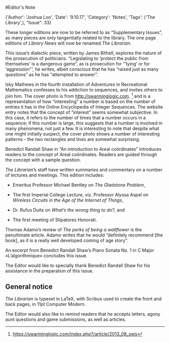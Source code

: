 #Editor's Note

{'Author': 'Joshua Loo', 'Date': '9.10.17', 'Category': 'Notes', 'Tags': ('The Library',), "Issue": 33}

These longer editions are now to be referred to as “Supplementary
Issues”, as many pieces are only tangentially related to the library.
The one page editions of *Library News* will now be renamed *The
Librarian*.

This issue’s dialectic piece, written by James Bithell, explores the
nature of the prosecution of politicians. “Legislating to ‘protect the
public from themselves’ is a dangerous game”, as is prosecution for
“‘lying’ or for ‘aggression<span>’</span>’’, he writes, albeit conscious
that he has “raised just as many questions” as he has “attempted to
answer”.

Isky Mathews in the fourth installation of Adventures in Recreational
Mathematics confesses to his addiction to sequences, and invites others
to join him. The cover photo is from http://swarminglogic.com. [^1] and
is a representation of how “interesting” a number is based on the number
of entries it has in the Online Encyclopedia of Integer Sequences. The
website entry notes that the concept of “interest” seems somewhat
subjective. In this case, it refers to the number of times that a number
occurs in a sequence; if this number is large, this suggests that a
number is involved in many phenomena, not just a few. It is interesting
to note that despite what one might initially suspect, the cover photo
shows a number of interesting patterns - the two rectangles and lines
are somewhat surprising.

Benedict Randall Shaw in “An introduction to Areal coördinates”
introduces readers to the concept of Areal coördinates. Readers are
guided through the concept with a sample question.

*The Librarian*’s staff have written summaries and commentary on a
number of lectures and meetings. This edition includes:

-   Emeritus Professor Michael Bentley on *The Gladstone Problem*,

-   The first Imperial College Lecture, viz. Professor Alyssa Aspel on
    *Wireless Circuits in the Age of the Internet of Things*,

-   Dr. Rufus Duits on *What’s the wrong thing to do?*, and

-   The first meeting of Stipatores Honorati.

Thomas Adamo’s review of *The perks of being a wallflower* is the
penultimate article. Adamo writes that he would “definitely recommend
\[the book\], as it is a really well developed coming of age story”.

An excerpt from Benedict Randall Shaw’s Piano Sonata No. 1 in C Major
«L’algorithmique» concludes this issue.

The Editor would like to specially thank Benedict Randall Shaw for his
assistance in the preparation of this issue.

General notice
--------------

*The Librarian* is typeset in LaTeX, with Scribus used to create the
front and back pages, in 11pt Computer Modern.

The Editor would also like to remind readers that he accepts letters,
agony aunt questions and game submissions, as well as articles.

[^1]: https://swarminglogic.com/index.php?/article/2013_08_oeis
